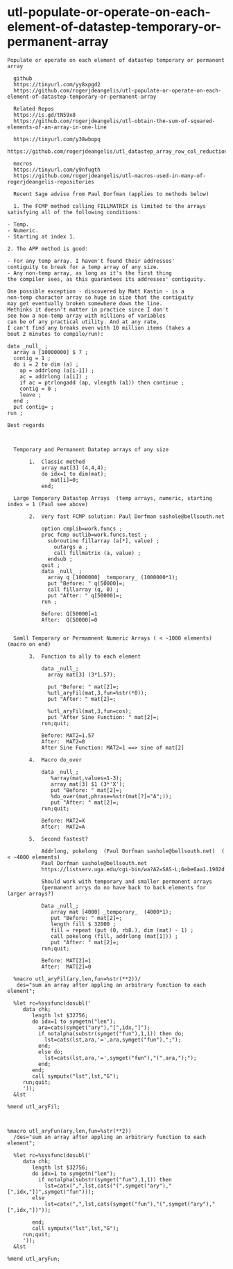 # utl-populate-or-operate-on-each-element-of-datastep-temporary-or-permanent-array
    Populate or operate on each element of datastep temporary or permanent array                                                     
                                                                                                                                     
      github                                                                                                                         
      https://tinyurl.com/yy8xpgd2                                                                                                   
      https://github.com/rogerjdeangelis/utl-populate-or-operate-on-each-element-of-datastep-temporary-or-permanent-array            
                                                                                                                                     
      Related Repos                                                                                                                  
      https://is.gd/tN59x8                                                                                                           
      https://github.com/rogerjdeangelis/utl-obtain-the-sum-of-squared-elements-of-an-array-in-one-line                              
                                                                                                                                     
      https://tinyurl.com/y38wbopq                                                                                                   
      https://github.com/rogerjdeangelis/utl_datastep_array_row_col_reductions_sumOf                                                 
                                                                                                                                     
      macros                                                                                                                         
      https://tinyurl.com/y9nfugth                                                                                                   
      https://github.com/rogerjdeangelis/utl-macros-used-in-many-of-rogerjdeangelis-repositories                                     
                                                                                                                                     
      Recent Sage advise from Paul Dorfman (applies to methods below)                                                                
                                                                                                                                     
      1. The FCMP method calling FILLMATRIX is limited to the arrays                                                                 
    satisfying all of the following conditions:                                                                                      
                                                                                                                                     
    - Temp.                                                                                                                          
    - Numeric.                                                                                                                       
    - Starting at index 1.                                                                                                           
                                                                                                                                     
    2. The APP method is good:                                                                                                       
                                                                                                                                     
    - For any temp array. I haven't found their addresses'                                                                           
    contiguity to break for a temp array of any size.                                                                                
    - Any non-temp array, as long as it's the first thing                                                                            
    the compiler sees, as this guarantees its addresses' contiguity.                                                                 
                                                                                                                                     
    One possible exception - discovered by Matt Kastin - is a                                                                        
    non-temp character array so huge in size that the contiguity                                                                     
    may get eventually broken somewhere down the line.                                                                               
    Methinks it doesn't matter in practice since I don't                                                                             
    see how a non-temp array with millions of variables                                                                              
    can be of any practical utility. And at any rate,                                                                                
    I can't find any breaks even with 10 million items (takes a                                                                      
    bout 2 minutes to compile/run):                                                                                                  
                                                                                                                                     
    data _null_ ;                                                                                                                    
      array a [10000000] $ 7 ;                                                                                                       
      contig = 1 ;                                                                                                                   
      do i = 2 to dim (a) ;                                                                                                          
        ap = addrlong (a[i-1]) ;                                                                                                     
        ac = addrlong (a[i]) ;                                                                                                       
        if ac = ptrlongadd (ap, vlength (a1)) then continue ;                                                                        
        contig = 0 ;                                                                                                                 
        leave ;                                                                                                                      
      end ;                                                                                                                          
      put contig= ;                                                                                                                  
    run ;                                                                                                                            
                                                                                                                                     
    Best regards                                                                                                                     
                                                                                                                                     
                                                                                                                                     
                                                                                                                                     
      Temporary and Permanent Datatep arrays of any size                                                                             
                                                                                                                                     
           1.  Classic method                                                                                                        
               array mat[3] (4,4,4);                                                                                                 
               do idx=1 to dim(mat);                                                                                                 
                  mat[i]=0;                                                                                                          
               end;                                                                                                                  
                                                                                                                                     
      Large Temporary Datastep Arrays  (temp arrays, numeric, starting index = 1 (Paul see above)                                    
                                                                                                                                     
           2.  Very fast FCMP solution: Paul Dorfman sashole@bellsouth.net                                                           
                                                                                                                                     
               option cmplib=work.funcs ;                                                                                            
               proc fcmp outlib=work.funcs.test ;                                                                                    
                 subroutine fillarray (a[*], value) ;                                                                                
                   outargs a ;                                                                                                       
                   call fillmatrix (a, value) ;                                                                                      
                 endsub ;                                                                                                            
               quit ;                                                                                                                
               data _null_ ;                                                                                                         
                 array q [1000000] _temporary_ (1000000*1);                                                                          
                 put "Before: " q[50000]=;                                                                                           
                 call fillarray (q, 0) ;                                                                                             
                 put "After: " q[50000]=;                                                                                            
               run ;                                                                                                                 
                                                                                                                                     
               Before: Q[50000]=1                                                                                                    
               After:  Q[50000]=0                                                                                                    
                                                                                                                                     
                                                                                                                                     
      Samll Temporary or Permamnent Numeric Arrays ( < ~1000 elements) (macro on end)                                                
                                                                                                                                     
           3.  Function to ally to each element                                                                                      
                                                                                                                                     
               data _null_;                                                                                                          
                 array mat[3] (3*1.57);                                                                                              
                                                                                                                                     
                 put "Before: " mat[2]=;                                                                                             
                 %utl_aryFil(mat,3,fun=%str(*0));                                                                                    
                 put "After: " mat[2]=;                                                                                              
                                                                                                                                     
                 %utl_aryFil(mat,3,fun=cos);                                                                                         
                 put "After Sine Function: " mat[2]=;                                                                                
               run;quit;                                                                                                             
                                                                                                                                     
               Before: MAT2=1.57                                                                                                     
               After:  MAT2=0                                                                                                        
               After Sine Function: MAT2=1 ==> sine of mat[2]                                                                        
                                                                                                                                     
           4.  Macro do_over                                                                                                         
                                                                                                                                     
               data _null_;                                                                                                          
                  %array(mat,values=1-3);                                                                                            
                  array mat[3] $1 (3*'X');                                                                                           
                  put "Before: " mat[2]=;                                                                                            
                  %do_over(mat,phrase=%str(mat[?]="A";));                                                                            
                  put "After: " mat[2]=;                                                                                             
               run;quit;                                                                                                             
                                                                                                                                     
               Before: MAT2=X                                                                                                        
               After:  MAT2=A                                                                                                        
                                                                                                                                     
           5.  Second fastest?                                                                                                       
                                                                                                                                     
               Addrlong, pokelong  (Paul Dorfman sashole@bellsouth.net)  ( < ~4000 elements)                                         
               Paul Dorfman sashole@bellsouth.net                                                                                    
               https://listserv.uga.edu/cgi-bin/wa?A2=SAS-L;6ebe6aa1.1902d                                                           
                                                                                                                                     
               Should work with temporary and smaller permanent arrays                                                               
               (permanent arrys do no have back to back elements for larger arrays?)                                                 
                                                                                                                                     
               Data _null_;                                                                                                          
                  array mat [4000] _temporary_  (4000*1);                                                                            
                  put "Before: " mat[2]=;                                                                                            
                  length fill $ 32000 ;                                                                                              
                  fill = repeat (put (0, rb8.), dim (mat) - 1) ;                                                                     
                  call pokelong (fill, addrlong (mat[1])) ;                                                                          
                  put "After: " mat[2]=;                                                                                             
               run;quit;                                                                                                             
                                                                                                                                     
               Before: MAT[2]=1                                                                                                      
               After:  MAT[2]=0                                                                                                      
                                                                                                                                     
      %macro utl_aryFil(ary,len,fun=%str(**2))/                                     
       des="sum an array after appling an arbitrary function to each element";    
                                                                                  
      %let rc=%sysfunc(dosubl('                                                   
         data chk;                                                                
            length lst $32756;                                                    
            do idx=1 to symgetn("len");                                           
              ara=cats(symget("ary"),"[",idx,"]");                                
              if notalpha(substr(symget("fun"),1,1)) then do;                     
                lst=cats(lst,ara,'=',ara,symget("fun"),";");                      
              end;                                                                
              else do;                                                            
                lst=cats(lst,ara,'=',symget("fun"),"(",ara,");");                 
              end;                                                                
            end;                                                                  
            call symputx("lst",lst,"G");                                          
         run;quit;                                                                
         '));                                                                     
      &lst                                                                        
                                                                                  
    %mend utl_aryFil;                                                             
                                                                                                                                   
                                                                                                                                     
                                                                                                                                     
    %macro utl_aryFun(ary,len,fun=%str(**2))                                                                                         
      /des="sum an array after appling an arbitrary function to each element";                                                       
                                                                                                                                     
      %let rc=%sysfunc(dosubl('                                                                                                      
         data chk;                                                                                                                   
            length lst $32756;                                                                                                       
            do idx=1 to symgetn("len");                                                                                              
              if notalpha(substr(symget("fun"),1,1)) then                                                                            
                lst=catx(",",lst,cats("(",symget("ary"),"[",idx,"])",symget("fun")));                                                
            else                                                                                                                     
                lst=catx(",",lst,cats(symget("fun"),"(",symget("ary"),"[",idx,"])"));                                                
                                                                                                                                     
            end;                                                                                                                     
            call symputx("lst",lst,"G");                                                                                             
         run;quit;                                                                                                                   
         '));                                                                                                                        
      &lst                                                                                                                           
                                                                                                                                     
    %mend utl_aryFun;                                                                                                                
                                                                                                                                     
                                                                                                                                     
                                                                                                            
                                                                                                                                     
                                                                                                                                     
                                                                                                                                     
                                                                                                                                     
